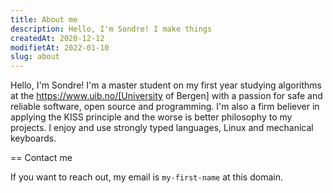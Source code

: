 ```yaml
---
title: About me
description: Hello, I'm Sondre! I make things
createdAt: 2020-12-12
modifietAt: 2022-01-10
slug: about
---
```


Hello, I'm Sondre! I'm a master student on my first year studying algorithms at the
https://www.uib.no/[University of Bergen] with a passion for safe and reliable
software, open source and programming. I'm also a firm believer in applying the KISS principle
and the worse is better philosophy to my projects. I enjoy and use strongly
typed languages, Linux and mechanical keyboards.

== Contact me

If you want to reach out, my email is `my-first-name` at this domain.

